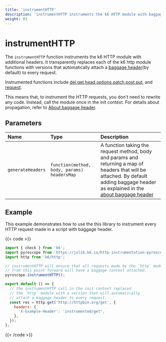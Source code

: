 ```yaml
---
title: 'instrumentHTTP'
description: 'instrumentHTTP instruments the k6 HTTP module with baggage header.'
weight: 01
---
```


# instrumentHTTP

The `instrumentHTTP` function instruments the k6 HTTP module with additional headers. It transparently replaces each of the k6 http module functions with versions that automatically attach a [baggage header](https://grafana.com/docs/k6/<K6_VERSION>/javascript-api/jslib/http-instrumentation-pyroscope#about-baggage-header)(by default) to every request.

Instrumented functions include [del](https://grafana.com/docs/k6/<K6_VERSION>/javascript-api/k6-http/del),[get](https://grafana.com/docs/k6/<K6_VERSION>/javascript-api/k6-http/get),[head](https://grafana.com/docs/k6/<K6_VERSION>/javascript-api/k6-http/head),[options](https://grafana.com/docs/k6/<K6_VERSION>/javascript-api/k6-http/options),[patch](https://grafana.com/docs/k6/<K6_VERSION>/javascript-api/k6-http/patch),[post](https://grafana.com/docs/k6/<K6_VERSION>/javascript-api/k6-http/post),[put](https://grafana.com/docs/k6/<K6_VERSION>/javascript-api/k6-http/head), and [request](https://grafana.com/docs/k6/<K6_VERSION>/javascript-api/k6-http/request).

This means that, to instrument the HTTP requests, you don't need to rewrite any code.
Instead, call the module once in the init context.
For details about propagation, refer to [About baggage header](https://grafana.com/docs/k6/<K6_VERSION>/javascript-api/jslib/http-instrumentation-pyroscope#about-baggage-header).

## Parameters

| Name      | Type                                                                                                 | Description                                                                                                                                                    |
| :-------- | :--------------------------------------------------------------------------------------------------- | :------------------------------------------------------------------------------------------------------------------------------------------------------------- |
| `generateHeaders` | `function(method, body, params) headersMap` | A function taking the request method, body and params and returning a map of headers that will be attached. By default adding baggage header as explained in the [about baggage header]((https://grafana.com/docs/k6/<K6_VERSION>/javascript-api/jslib/http-instrumentation-pyroscope#about-baggage-header)) |

## Example

This example demonstrates how to use the this library to instrument every HTTP request made in a script with baggage header.

{{< code >}}

```javascript
import { check } from 'k6';
import pyroscope from 'https://jslib.k6.io/http-instrumentation-pyroscope/1.0.1/index.js';
import http from 'k6/http';

// instrumentHTTP will ensure that all requests made by the `http` module
// from this point forward will have a baggage context attached.
pyroscope.instrumentHTTP();

export default () => {
  // the instrumentHTTP call in the init context replaced
  // the `http` module with a version that will automatically
  // attach a baggage header to every request.
  const res = http.get('http://httpbin.org/get', {
    headers: {
      'X-Example-Header': 'instrumented/get',
    },
  });
};
```

{{< /code >}}
